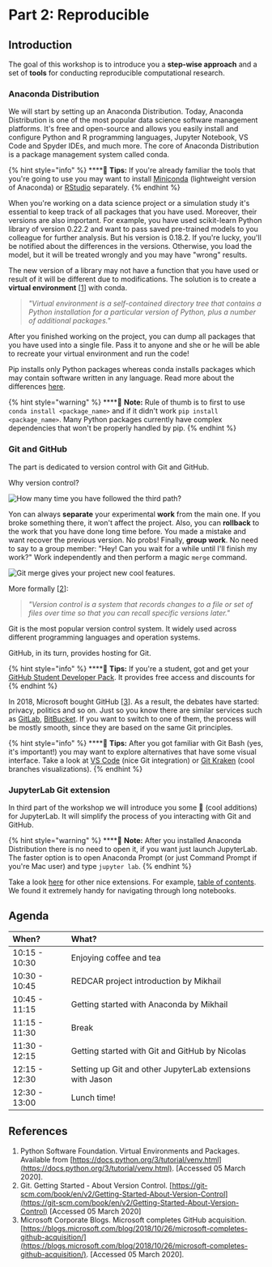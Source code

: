 # Part 2: Reproducible

## Introduction

The goal of this workshop is to introduce you a **step-wise approach** and a set of **tools** for conducting reproducible computational research.

### Anaconda Distribution

We will start by setting up an Anaconda Distribution. Today, Anaconda Distribution is one of the most popular data science software management platforms. It's free and open-source and allows you easily install and configure Python and R programming languages, Jupyter Notebook, VS Code and Spyder IDEs, and much more. The core of Anaconda Distribution is a package management system called conda.

{% hint style="info" %}
 ****🧙 **Tips:** If you're already familiar the tools that you're going to use you may want to install [Miniconda](https://docs.conda.io/en/latest/miniconda.html) \(lightweight version of Anaconda\) or [RStudio](https://rstudio.com/) separately.
{% endhint %}

When you're working on a data science project or a simulation study it's essential to keep track of all packages that you have used. Moreover, their versions are also important. For example, you have used scikit-learn Python library of version 0.22.2 and want to pass saved pre-trained models to you colleague for further analysis. But his version is 0.18.2. If you're lucky, you'll be notified about the differences in the versions. Otherwise, you load the model, but it will be treated wrongly and you may have "wrong" results.  

The new version of a library may not have a function that you have used or result of it will be different due to modifications. The solution is to create a **virtual environment** \[[1](https://docs.python.org/3/tutorial/venv.html)\] with conda.

> _"Virtual environment is a self-contained directory tree that contains a Python installation for a particular version of Python, plus a number of additional packages."_

After you finished working on the project, you can dump all packages that you have used into a single file. Pass it to anyone and she or he will be able to recreate your virtual environment and run the code!

Pip installs only Python packages whereas conda installs packages which may contain software written in any language. Read more about the differences [here](https://www.anaconda.com/understanding-conda-and-pip/).

{% hint style="warning" %}
\*\*\*\*🧠 **Note:** Rule of thumb is to first to use `conda install <package_name>` and if it didn't work `pip install <package_name>`. Many Python packages currently have complex dependencies that won't be properly handled by pip.
{% endhint %}

### Git and GitHub

The part is dedicated to version control with Git and GitHub. 

Why version control?

![How many time you have followed the third path?](../.gitbook/assets/version-control.png)

Yon can always **separate** your experimental **work** from the main one. If you broke something there, it won't affect the project. Also, you can **rollback** to the work that you have done long time before. You made a mistake and want recover the previous version. No probs! Finally, **group work**. No need to say to a group member: "Hey! Can you wait for a while until I'll finish my work?" Work independently and then perform a magic `merge` command.

![Git merge gives your project new cool features.  ](../.gitbook/assets/merge.png)

More formally \[[2](https://git-scm.com/book/en/v2/Getting-Started-About-Version-Control)\]:

> _"Version control is a system that records changes to a file or set of files over time so that you can recall specific versions later."_

Git is the most popular version control system. It widely used across different programming languages and operation systems. 

GitHub, in its turn, provides hosting for Git.

{% hint style="info" %}
\*\*\*\*🧙 **Tips:** If you're a student, got and get your [GitHub Student Developer Pack](https://education.github.com/pack). It provides free access and discounts for 
{% endhint %}

In 2018, Microsoft bought GitHub \[[3](https://blogs.microsoft.com/blog/2018/10/26/microsoft-completes-github-acquisition/)\]. As a result, the debates have started: privacy, politics and so on. Just so you know there are similar services such as [GitLab](https://about.gitlab.com/), [BitBucket](https://bitbucket.org/product). If you want to switch to one of them, the process will be mostly smooth, since they are based on the same Git principles.

{% hint style="info" %}
 ****🧙 **Tips:** After you got familiar with Git Bash \(yes, it's important!\) you may want to explore alternatives that have some visual interface. Take a look at [VS Code](https://code.visualstudio.com/) \(nice Git integration\) or [Git Kraken](https://www.gitkraken.com/) \(cool branches visualizations\).
{% endhint %}

### JupyterLab Git extension

In third part of the workshop we will introduce you some 🍪 \(cool additions\) for JupyterLab. It will simplify the process of you interacting with Git and GitHub.

{% hint style="warning" %}
\*\*\*\*🧠 **Note:** After you installed Anaconda Distribution there is no need to open it, if you want just launch JupyterLab. The faster option is to open Anaconda Prompt \(or just Command Prompt if you're Mac user\) and type `jupyter lab`.
{% endhint %}

Take a look [here](https://github.com/mauhai/awesome-jupyterlab) for other nice extensions. For example, [table of contents](https://github.com/ian-r-rose/jupyterlab-toc). We found it extremely handy for navigating through long notebooks.

## Agenda

| When? | What? |
| :--- | :--- |
| 10:15 - 10:30 | Enjoying coffee and tea |
| 10:30 - 10:45 | REDCAR project introduction by Mikhail |
| 10:45 - 11:15 | Getting started with Anaconda by Mikhail |
| 11:15 - 11:30 | Break |
| 11:30 - 12:15 | Getting started with Git and GitHub by Nicolas |
| 12:15 - 12:30 | Setting up Git and other JupyterLab extensions with Jason |
| 12:30 - 13:00 | Lunch time! |

## References

1. Python Software Foundation. Virtual Environments and Packages. Available from [https://docs.python.org/3/tutorial/venv.html](https://docs.python.org/3/tutorial/venv.html). \[Accessed 05 March 2020\].
2. Git. Getting Started - About Version Control. [https://git-scm.com/book/en/v2/Getting-Started-About-Version-Control](https://git-scm.com/book/en/v2/Getting-Started-About-Version-Control) \[Accessed 05 March 2020\]
3. Microsoft Corporate Blogs. Microsoft completes GitHub acquisition. [https://blogs.microsoft.com/blog/2018/10/26/microsoft-completes-github-acquisition/](https://blogs.microsoft.com/blog/2018/10/26/microsoft-completes-github-acquisition/). \[Accessed 05 March 2020\].

